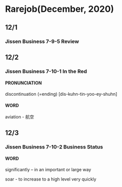 # Rarejob\(December, 2020\)

## 12/1

### Jissen Business 7-9-5 Review

## 12/2

### Jissen Business 7-10-1 In the Red

#### PRONUNCIATION

discontinuation \(=ending\) \[dis-kuhn-tin-yoo-ey-shuhn\]

#### WORD

aviation - 航空

## 12/3

### Jissen Business 7-10-2 Business Status

#### WORD

significantly – in an important or large way

soar - to increase to a high level very quickly



